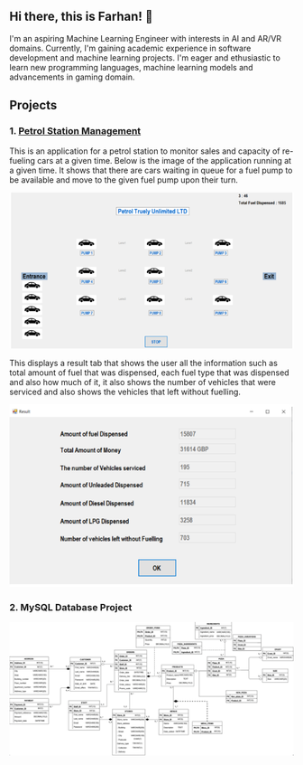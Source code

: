 ## Hi there, this is Farhan! 👋
I'm an aspiring Machine Learning Engineer with interests in AI and AR/VR domains. Currently, I'm gaining academic experience in software development and machine learning projects. I'm eager and ethusiastic to learn new programming languages, machine learning models and advancements in gaming domain. 

## Projects
### 1. [Petrol Station Management](https://github.com/Mo-Farhan/Petrol_Station_Management)
This is an application for a petrol station to monitor sales and capacity of re-fueling cars at a given time. Below is the image of the application running at a given time. It shows that there are cars waiting in queue for a fuel pump to be available and move to the given fuel pump upon their turn.

![alt txt](https://github.com/Mo-Farhan/Mo-Farhan/blob/main/image1.PNG)

This displays a result tab that shows the user all the information such as total amount of fuel that was dispensed, each fuel type that was dispensed and also how much of it,  it also shows the number of vehicles that were serviced and also shows the vehicles that left without fuelling. 

![alt txt](https://github.com/Mo-Farhan/Mo-Farhan/blob/main/image2.PNG)

### 2. MySQL Database Project
![alt txt](https://github.com/Mo-Farhan/Mo-Farhan/blob/main/Screen%20Shot%202022-03-29%20at%201.30.57%20PM.png)
